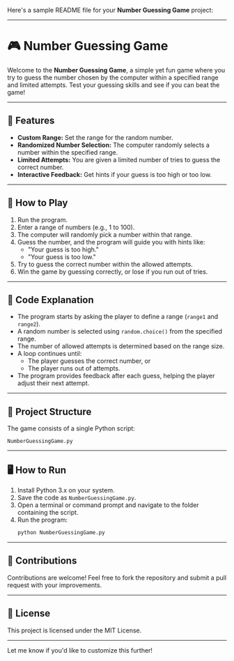 Here's a sample README file for your **Number Guessing Game** project:  

---

# 🎮 Number Guessing Game  

Welcome to the **Number Guessing Game**, a simple yet fun game where you try to guess the number chosen by the computer within a specified range and limited attempts. Test your guessing skills and see if you can beat the game!  

---

## 📝 **Features**  
- **Custom Range:** Set the range for the random number.  
- **Randomized Number Selection:** The computer randomly selects a number within the specified range.  
- **Limited Attempts:** You are given a limited number of tries to guess the correct number.  
- **Interactive Feedback:** Get hints if your guess is too high or too low.  

---

## 🚀 **How to Play**  
1. Run the program.  
2. Enter a range of numbers (e.g., 1 to 100).  
3. The computer will randomly pick a number within that range.  
4. Guess the number, and the program will guide you with hints like:  
   - "Your guess is too high."  
   - "Your guess is too low."  
5. Try to guess the correct number within the allowed attempts.  
6. Win the game by guessing correctly, or lose if you run out of tries.  

---

## 🧩 **Code Explanation**  
- The program starts by asking the player to define a range (`range1` and `range2`).  
- A random number is selected using `random.choice()` from the specified range.  
- The number of allowed attempts is determined based on the range size.  
- A loop continues until:  
  - The player guesses the correct number, or  
  - The player runs out of attempts.  
- The program provides feedback after each guess, helping the player adjust their next attempt.  

---

## 📂 **Project Structure**  
The game consists of a single Python script:  

```
NumberGuessingGame.py  
```

---

## 🖥️ **How to Run**  
1. Install Python 3.x on your system.  
2. Save the code as `NumberGuessingGame.py`.  
3. Open a terminal or command prompt and navigate to the folder containing the script.  
4. Run the program:  
   ```bash  
   python NumberGuessingGame.py  
   ```  

---

## 🤝 **Contributions**  
Contributions are welcome! Feel free to fork the repository and submit a pull request with your improvements.  

---

## 📜 **License**  
This project is licensed under the MIT License.  

---

Let me know if you'd like to customize this further!
